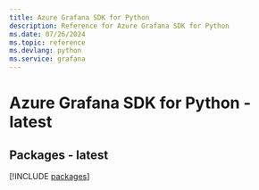 ```yaml
---
title: Azure Grafana SDK for Python
description: Reference for Azure Grafana SDK for Python
ms.date: 07/26/2024
ms.topic: reference
ms.devlang: python
ms.service: grafana
---
```

# Azure Grafana SDK for Python - latest
## Packages - latest
[!INCLUDE [packages](grafana-index.md)]